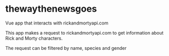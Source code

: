 # thewaythenewsgoes
Vue app that interacts with rickandmortyapi.com

This app makes a request to rickandmortyapi.com to get information about Rick and Morty characters. 

The request can be filtered by name, species and gender
